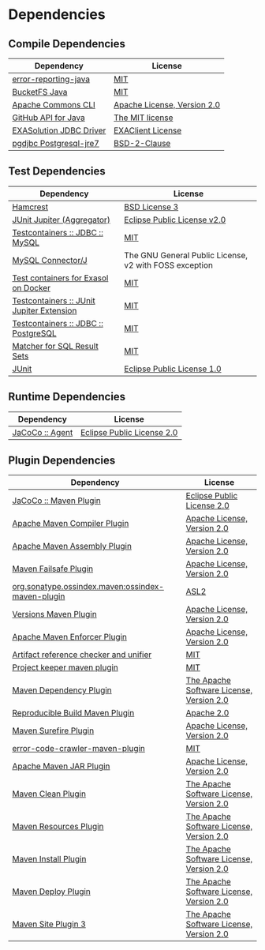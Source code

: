 <!-- @formatter:off -->
# Dependencies

## Compile Dependencies

| Dependency                   | License                          |
| ---------------------------- | -------------------------------- |
| [error-reporting-java][0]    | [MIT][1]                         |
| [BucketFS Java][2]           | [MIT][1]                         |
| [Apache Commons CLI][4]      | [Apache License, Version 2.0][5] |
| [GitHub API for Java][6]     | [The MIT license][7]             |
| [EXASolution JDBC Driver][8] | [EXAClient License][9]           |
| [pgdjbc Postgresql-jre7][10] | [BSD-2-Clause][11]               |

## Test Dependencies

| Dependency                                      | License                                                |
| ----------------------------------------------- | ------------------------------------------------------ |
| [Hamcrest][12]                                  | [BSD License 3][13]                                    |
| [JUnit Jupiter (Aggregator)][14]                | [Eclipse Public License v2.0][15]                      |
| [Testcontainers :: JDBC :: MySQL][16]           | [MIT][17]                                              |
| [MySQL Connector/J][18]                         | The GNU General Public License, v2 with FOSS exception |
| [Test containers for Exasol on Docker][19]      | [MIT][1]                                               |
| [Testcontainers :: JUnit Jupiter Extension][16] | [MIT][17]                                              |
| [Testcontainers :: JDBC :: PostgreSQL][16]      | [MIT][17]                                              |
| [Matcher for SQL Result Sets][25]               | [MIT][1]                                               |
| [JUnit][27]                                     | [Eclipse Public License 1.0][28]                       |

## Runtime Dependencies

| Dependency            | License                          |
| --------------------- | -------------------------------- |
| [JaCoCo :: Agent][29] | [Eclipse Public License 2.0][30] |

## Plugin Dependencies

| Dependency                                              | License                                        |
| ------------------------------------------------------- | ---------------------------------------------- |
| [JaCoCo :: Maven Plugin][31]                            | [Eclipse Public License 2.0][30]               |
| [Apache Maven Compiler Plugin][33]                      | [Apache License, Version 2.0][5]               |
| [Apache Maven Assembly Plugin][35]                      | [Apache License, Version 2.0][5]               |
| [Maven Failsafe Plugin][37]                             | [Apache License, Version 2.0][5]               |
| [org.sonatype.ossindex.maven:ossindex-maven-plugin][39] | [ASL2][40]                                     |
| [Versions Maven Plugin][41]                             | [Apache License, Version 2.0][5]               |
| [Apache Maven Enforcer Plugin][43]                      | [Apache License, Version 2.0][5]               |
| [Artifact reference checker and unifier][45]            | [MIT][1]                                       |
| [Project keeper maven plugin][47]                       | [MIT][1]                                       |
| [Maven Dependency Plugin][49]                           | [The Apache Software License, Version 2.0][40] |
| [Reproducible Build Maven Plugin][51]                   | [Apache 2.0][40]                               |
| [Maven Surefire Plugin][53]                             | [Apache License, Version 2.0][5]               |
| [error-code-crawler-maven-plugin][55]                   | [MIT][1]                                       |
| [Apache Maven JAR Plugin][57]                           | [Apache License, Version 2.0][5]               |
| [Maven Clean Plugin][59]                                | [The Apache Software License, Version 2.0][40] |
| [Maven Resources Plugin][61]                            | [The Apache Software License, Version 2.0][40] |
| [Maven Install Plugin][63]                              | [The Apache Software License, Version 2.0][40] |
| [Maven Deploy Plugin][65]                               | [The Apache Software License, Version 2.0][40] |
| [Maven Site Plugin 3][67]                               | [The Apache Software License, Version 2.0][40] |

[29]: https://www.eclemma.org/jacoco/index.html
[47]: https://github.com/exasol/project-keeper-maven-plugin
[2]: https://github.com/exasol/bucketfs-java
[0]: https://github.com/exasol/error-reporting-java
[7]: https://www.opensource.org/licenses/mit-license.php
[10]: https://jdbc.postgresql.org
[40]: http://www.apache.org/licenses/LICENSE-2.0.txt
[53]: https://maven.apache.org/surefire/maven-surefire-plugin/
[11]: https://jdbc.postgresql.org/about/license.html
[59]: http://maven.apache.org/plugins/maven-clean-plugin/
[9]: https://docs.exasol.com/connect_exasol/drivers/jdbc.htm
[1]: https://opensource.org/licenses/MIT
[37]: https://maven.apache.org/surefire/maven-failsafe-plugin/
[41]: http://www.mojohaus.org/versions-maven-plugin/
[49]: http://maven.apache.org/plugins/maven-dependency-plugin/
[13]: http://opensource.org/licenses/BSD-3-Clause
[33]: https://maven.apache.org/plugins/maven-compiler-plugin/
[17]: http://opensource.org/licenses/MIT
[27]: http://junit.org
[30]: https://www.eclipse.org/legal/epl-2.0/
[28]: http://www.eclipse.org/legal/epl-v10.html
[19]: https://github.com/exasol/exasol-testcontainers
[31]: https://www.jacoco.org/jacoco/trunk/doc/maven.html
[25]: https://github.com/exasol/hamcrest-resultset-matcher
[51]: http://zlika.github.io/reproducible-build-maven-plugin
[5]: https://www.apache.org/licenses/LICENSE-2.0.txt
[43]: https://maven.apache.org/enforcer/maven-enforcer-plugin/
[18]: http://dev.mysql.com/doc/connector-j/en/
[8]: http://www.exasol.com
[15]: https://www.eclipse.org/legal/epl-v20.html
[63]: http://maven.apache.org/plugins/maven-install-plugin/
[4]: http://commons.apache.org/proper/commons-cli/
[14]: https://junit.org/junit5/
[39]: https://sonatype.github.io/ossindex-maven/maven-plugin/
[16]: https://testcontainers.org
[12]: http://hamcrest.org/JavaHamcrest/
[65]: http://maven.apache.org/plugins/maven-deploy-plugin/
[67]: http://maven.apache.org/plugins/maven-site-plugin/
[6]: https://github-api.kohsuke.org/
[61]: http://maven.apache.org/plugins/maven-resources-plugin/
[45]: https://github.com/exasol/artifact-reference-checker-maven-plugin
[55]: https://github.com/exasol/error-code-crawler-maven-plugin
[57]: https://maven.apache.org/plugins/maven-jar-plugin/
[35]: https://maven.apache.org/plugins/maven-assembly-plugin/
